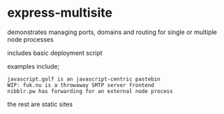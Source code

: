 express-multisite
====

demonstrates managing ports, domains and routing for single or multiple node processes

includes basic deployment script

examples include;

    javascript.golf is an javascript-centric pastebin
    WIP: fuk.nu is a throwaway SMTP server frontend
    nibblr.pw has forwarding for an external node process

the rest are static sites